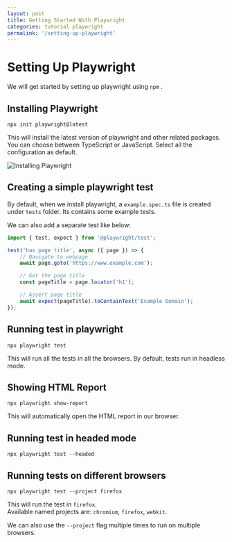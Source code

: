 ```yaml
---
layout: post
title: Getting Started With Playwright
categories: tutorial playwright
permalink: '/setting-up-playwright'
---
```


# Setting Up Playwright

We will get started by setting up playwright using `npm` .

## Installing Playwright

```shell
npx init playwright@latest
```

This will install the latest version of playwright and other related packages. You can choose between TypeScript or JavaScript. Select all the configuration as default.

![Installing Playwright]({{site.baseurl}}/assets/images/installing_playwright.png 'Installing playwright in terminal.')

## Creating a simple playwright test

By default, when we install playwright, a `example.spec.ts` file is created under `tests` folder. Its contains some example tests.

We can also add a separate test like below:

```ts
import { test, expect } from '@playwright/test';

test('has page title', async ({ page }) => {
    // Navigate to webpage
    await page.goto('https://www.example.com');

    // Get the page title
    const pageTitle = page.locator('h1');

    // Assert page title
    await expect(pageTitle).toContainText('Example Domain');
});
```

## Running test in playwright

```shell
npx playwright test
```

This will run all the tests in all the browsers. By default, tests run in headless mode.

## Showing HTML Report

```shell
npx playwright show-report
```

This will automatically open the HTML report in our browser.

## Running test in headed mode

```shell
npx playwright test --headed
```

## Running tests on different browsers

```shell
npx playwright test --project firefox
```

This will run the test in `firefox`.  
Available named projects are: `chromium`, `firefox`, `webkit`.

We can also use the `--project` flag multiple times to run on multiple browsers.
